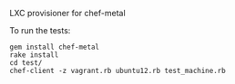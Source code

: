 LXC provisioner for chef-metal

To run the tests:

```
gem install chef-metal
rake install
cd test/
chef-client -z vagrant.rb ubuntu12.rb test_machine.rb
